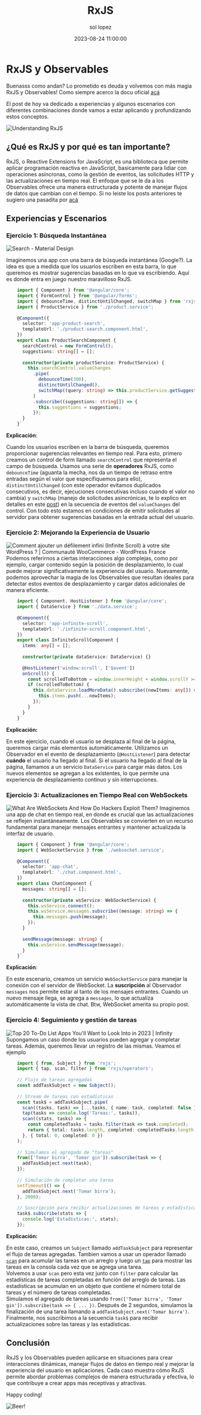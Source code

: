 ﻿---
date: 2023-08-24 11:00:00
layout: post
title: RxJS
description: Ejercicios con RxJS
language: es
image: "../assets/img/rxjs_3.png"
category: CODE
tags:
  - coding
  - rxjs
  - humor
author: sol lopez
---

#  RxJS y Observables

Buenasss como andan? Lo prometido es deuda y volvemos con más magia RxJS y Observables! Como siempre acerco la docu oficial [acá](https://rxjs.dev/guide/overview) 
  
El post de hoy va dedicado a experiencias y algunos escenarios con diferentes combinaciones donde vamos a estar aplicando y profundizando estos conceptos.

![Understanding RxJS](https://a.storyblok.com/f/42126/1a01e12825/understanding-rxjs.png)
## ¿Qué es RxJS y por qué es tan importante?

RxJS, o Reactive Extensions for JavaScript, es una biblioteca que permite aplicar programación reactiva en JavaScript, basicamente para lidiar con operaciones asíncronas, como la gestión de eventos, las solicitudes HTTP y las actualizaciones en tiempo real. El enfoque que se le da a los Observables ofrece una manera estructurada y potente de manejar flujos de datos que cambian con el tiempo. Si no leiste los posts anteriores te sugiero una pasadita por [acá](https://solopez.github.io/es/rjxs-intro)

## Experiencias y Escenarios
### **Ejercicio 1: Búsqueda Instantánea**

![Search - Material Design](https://lh3.googleusercontent.com/JSzdxGsx_JZDhhXbuatxStSpjpQAjXHHDBoIDThnkVCxGn7PaTDkZrZEElfsbQ5yvemI1J_Nb2Vsw8bCRYxUyB5r3wXxiDCGlMZZug=w1064-v0)

Imaginemos una app con una barra de búsqueda instantánea (Google?). La idea es que a medida que los usuarios escriben en esta barra, lo que queremos es mostrar sugerencias basadas en lo que va escribiendo. Aquí es donde entra en juego nuestro maravilloso RxJS.

```typescript
    import { Component } from '@angular/core';
    import { FormControl } from '@angular/forms';
    import { debounceTime, distinctUntilChanged, switchMap } from 'rxjs/operators';
    import { ProductService } from './product.service';
    
    @Component({
      selector: 'app-product-search',
      templateUrl: './product-search.component.html',
    })
    export class ProductSearchComponent {
      searchControl = new FormControl();
      suggestions: string[] = [];
    
      constructor(private productService: ProductService) {
        this.searchControl.valueChanges
          .pipe(
            debounceTime(300),
            distinctUntilChanged(),
            switchMap((query: string) => this.productService.getSuggestions(query))
          )
          .subscribe((suggestions: string[]) => {
            this.suggestions = suggestions;
          });
      }
    }` 
```
**Explicación**:

Cuando los usuarios escriben en la barra de búsqueda, queremos proporcionar sugerencias relevantes en tiempo real. Para esto, primero creamos un control de form llamado `searchControl` que representa el campo de búsqueda. Usamos una serie de **operadores** RxJS, como `debounceTime` (aguanta la mecha, nos da un tiempo de retraso entre entradas según el valor que especifiquemos para ello), `distinctUntilChanged` (con este operador evitamos duplicados consecutivos, es decir, ejecuciones consecutivas incluso cuando el valor no cambia) y `switchMap` (manejo de solicitudes asincrónicas, te lo explico en detalles en este [post](https://solopez.github.io/es/rjxs-operators)) en la secuencia de eventos del `valueChanges` del control. 
Con todo esto estamos en condiciones de emitir solicitudes al servidor para obtener sugerencias basadas en la entrada actual del usuario.


### **Ejercicio 2: Mejorando la Experiencia de Usuario**
![Comment ajouter un défilement infini (Infinite Scroll) à votre site  WordPress ? | Communauté WooCommerce - WordPress France](https://woofrance.fr/wp-content/uploads/2019/07/img_5d35a8d2c2fe4.png)
Podemos referirnos a ciertas interacciones algo complejas, como por ejemplo, cargar contenido según la posición de desplazamiento, lo cual puede mejorar significativamente la experiencia del usuario. Nuevamente, podemos aprovechar la magia de los Observables que resultan ideales para detectar estos eventos de desplazamiento y cargar datos adicionales de manera eficiente.

```typescript
    import { Component, HostListener } from '@angular/core';
    import { DataService } from './data.service';
    
    @Component({
      selector: 'app-infinite-scroll',
      templateUrl: './infinite-scroll.component.html',
    })
    export class InfiniteScrollComponent {
      items: any[] = [];
    
      constructor(private dataService: DataService) {}
    
      @HostListener('window:scroll', ['$event'])
      onScroll() {
        const scrolledToBottom = window.innerHeight + window.scrollY >= document.body.offsetHeight;
        if (scrolledToBottom) {
          this.dataService.loadMoreData().subscribe((newItems: any[]) => {
            this.items.push(...newItems);
          });
        }
      }
    }` 
```
**Explicación:**

En este ejercicio, cuando el usuario se desplaza al final de la página, queremos cargar más elementos automáticamente. Utilizamos un Observador en el evento de desplazamiento (`@HostListener`) para detectar **cuándo** el usuario ha llegado al final. Si el usuario ha llegado al final de la página, llamamos a un servicio `DataService` para cargar más datos. Los nuevos elementos se agregan a los existentes, lo que permite una experiencia de desplazamiento continuo y sin interrupciones.

### **Ejercicio 3: Actualizaciones en Tiempo Real con WebSockets**
![What Are WebSockets And How Do Hackers Exploit Them?](https://lh5.googleusercontent.com/uAOxVcieeqpGTtCP8A8QAOR9YOg3Nj-_HtJhckRr52qMWY1Inbzq27ekK3wy3hDXqd_51Q585dy2ups2vUiKU6ne0OjAQkJhvMtAxQZuCyW64QXNieyKgSDsWNUTWEL2LRtM2etp=s0)
Imaginemos una app de chat en tiempo real, en donde es crucial que las actualizaciones se reflejen instantáneamente. Los Observables se convierten en un recurso fundamental para manejar mensajes entrantes y mantener actualizada la interfaz de usuario.

```typescript
    import { Component } from '@angular/core';
    import { WebSocketService } from './websocket.service';
    
    @Component({
      selector: 'app-chat',
      templateUrl: './chat.component.html',
    })
    export class ChatComponent {
      messages: string[] = [];
    
      constructor(private wsService: WebSocketService) {
        this.wsService.connect();
        this.wsService.messages.subscribe((message: string) => {
          this.messages.push(message);
        });
      }
    
      sendMessage(message: string) {
        this.wsService.sendMessage(message);
      }
    }` 
```
**Explicación**:

En este escenario, creamos un servicio `WebSocketService` para manejar la conexión con el servidor de WebSocket. La **suscripción** al Observador `messages` nos permite estar al tanto de los mensajes entrantes. Cuando un nuevo mensaje llega, se agrega a `messages`, lo que actualiza automáticamente la vista de chat.
Btw, WebSocket amerita su propio post.

### **Ejercicio 4: Seguimiento y gestión de tareas**
![Top 20 To-Do List Apps You'll Want to Look Into in 2023 | Infinity](https://startinfinity.s3.us-east-2.amazonaws.com/production/blog/post/15/main/xXMabYYezGITsPPA8PduAZXEmXvz0Xr71FEQGqy4.png)
Supongamos un caso donde los usuarios pueden agregar y completar tareas. Además, queremos llevar un registro de las mismas. Veamos el ejemplo

```typescript
    import { from, Subject } from 'rxjs';
    import { tap, scan, filter } from 'rxjs/operators';
    
    // Flujo de tareas agregadas
    const addTaskSubject = new Subject();
    
    // Stream de tareas con estadísticas
    const task$ = addTaskSubject.pipe(
      scan((tasks, task) => [...tasks, { name: task, completed: false }], []),
      tap(tasks => console.log('Tareas:', tasks)),
      scan((stats, tasks) => {
        const completedTasks = tasks.filter(task => task.completed);
        return { total: tasks.length, completed: completedTasks.length };
      }, { total: 0, completed: 0 })
    );
    
    // Simulamos el agregado de "tareas"
    from(['Tomar birra', 'Tomar gin']).subscribe(task => {
      addTaskSubject.next(task);
    });
    
    // Simulación de completar una tarea
    setTimeout(() => {
      addTaskSubject.next('Tomar birra');
    }, 2000);
    
    // Suscripción para recibir actualizaciones de tareas y estadísticas
    task$.subscribe(stats => {
      console.log('Estadísticas:', stats);
    });
```

**Explicación:**

En este caso, creamos un `Subject` llamado `addTaskSubject` para representar el flujo de tareas agregadas.
Tambien vamos a usar un operador llamado [`scan`](https://www.learnrxjs.io/learn-rxjs/operators/transformation/scan) para acumular las tareas en un arreglo y luego un [`tap`](https://www.learnrxjs.io/learn-rxjs/operators/utility/do) para mostrar las tareas en la consola cada vez que se agrega una tarea.     
Volvemos a usar `scan` pero esta vez junto con `filter` para calcular las estadísticas de tareas completadas en función del arreglo de tareas. Las estadísticas se acumulan en un objeto que contiene el número total de tareas y el número de tareas completadas.    
Simulamos el agregado de tareas usando `from(['Tomar birra', 'Tomar gin']).subscribe(task => { ... })`. Después de 2 segundos, simulamos la finalización de una tarea llamando a `addTaskSubject.next('Tomar birra')`.
Finalmente, nos suscribimos a la secuencia `task$` para recibir actualizaciones sobre las tareas y las estadísticas.

## Conclusión

RxJS y los Observables pueden aplicarse en situaciones para crear interacciones dinámicas, manejar flujos de datos en tiempo real y mejorar la experiencia del usuario en aplicaciones. Cada caso muestra cómo RxJS permite abordar problemas complejos de manera estructurada y efectiva, lo que contribuye a crear apps más receptivas y atractivas.

Happy coding!

![Beer!](https://solopez.github.io/assets/img/beer-code.jpg)